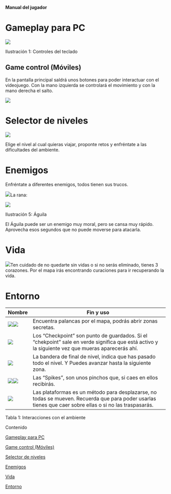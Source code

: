 **Manual del jugador**

# Gameplay para PC

![](media/f8696be3b987e029ece130a4d158e802.png)

Ilustración 1: Controles del teclado

## Game control (Móviles)

En la pantalla principal saldrá unos botones para poder interactuar con el videojuego. Con la mano izquierda se controlará el movimiento y con la mano derecha el salto.

![](media/576422a7f7aea8fd4abae993a09e04dc.png)

# Selector de niveles

![](media/bc50be513b2461b64de3edf751757c15.png)

Elige el nivel al cual quieras viajar, proponte retos y enfréntate a las dificultades del ambiente.

# Enemigos

Enfréntate a diferentes enemigos, todos tienen sus trucos.

![](media/7ee4310584fd79210df1d4bf546e39d2.png)La rana:

![](media/6a3e64e69e885b8d6e4b490978bb14e2.png)

Ilustración 5: Águila

El Águila puede ser un enemigo muy moral, pero se cansa muy rápido. Aprovecha esos segundos que no puede moverse para atacarla.

# Vida

![](media/e53c2221e78f605c71b9f8fe840bd2e6.png)Ten cuidado de no quedarte sin vidas o si no serás eliminado, tienes 3 corazones. Por el mapa irás encontrando curaciones para ir recuperando la vida.

# Entorno

| Nombre                                                                                         | Fin y uso                                                                                                                                                |
|------------------------------------------------------------------------------------------------|----------------------------------------------------------------------------------------------------------------------------------------------------------|
| ![](media/6c2be40ab402f0e1ee4eadec3cceb16c.png)![](media/9892bbde8ca23b36c4545694d55472a0.png) | Encuentra palancas por el mapa, podrás abrir zonas secretas.                                                                                             |
| ![](media/78d56674f82ef4ae2626f2b64566e972.png)                                                | Los “Checkpoint” son punto de guardados. Si el “chekpoint” sale en verde significa que está activo y la siguiente vez que mueras aparecerás ahí.         |
| ![](media/3cc89080ce360382eb034e34d975f1e6.png)                                                | La bandera de final de nivel, indica que has pasado todo el nivel. Y Puedes avanzar hasta la siguiente zona.                                             |
| ![](media/ba6de099b102d3da8da9d254dfe5fede.png)![](media/25c42994b074076e00a00875f9159a2d.png) | Las “Spikes”, son unos pinchos que, si caes en ellos recibirás.                                                                                          |
| ![](media/4f4d4233b87b9949820980cfb26502b3.png)                                                | Las plataformas es un método para desplazarse, no todas se mueven. Recuerda que para poder usarlas tienes que caer sobre ellas o si no las traspasarás.  |

Tabla 1: Interacciones con el ambiente

Contenido

[Gameplay para PC](#gameplay-para-pc)

[Game control (Móviles)](#game-control-móviles)

[Selector de niveles](#selector-de-niveles)

[Enemigos](#enemigos)

[Vida](#vida)

[Entorno](#entorno)
